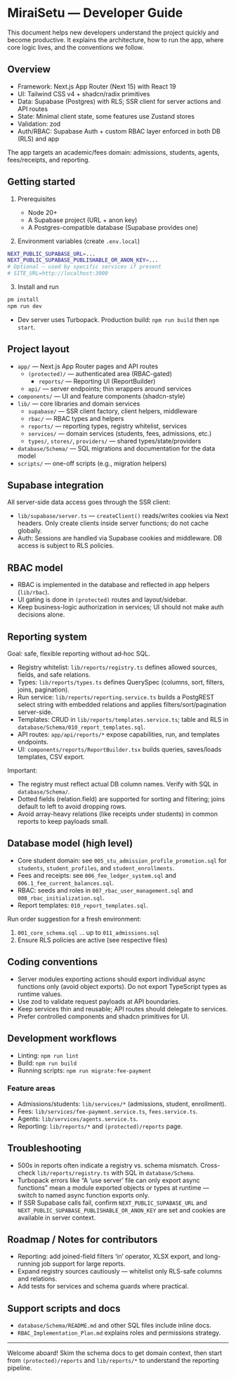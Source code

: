 # MiraiSetu — Developer Guide

This document helps new developers understand the project quickly and become productive. It explains the architecture, how to run the app, where core logic lives, and the conventions we follow.

## Overview

- Framework: Next.js App Router (Next 15) with React 19
- UI: Tailwind CSS v4 + shadcn/radix primitives
- Data: Supabase (Postgres) with RLS; SSR client for server actions and API routes
- State: Minimal client state, some features use Zustand stores
- Validation: zod
- Auth/RBAC: Supabase Auth + custom RBAC layer enforced in both DB (RLS) and app

The app targets an academic/fees domain: admissions, students, agents, fees/receipts, and reporting.

## Getting started

1. Prerequisites
   - Node 20+
   - A Supabase project (URL + anon key)
   - A Postgres-compatible database (Supabase provides one)

2. Environment variables (create `.env.local`)

```bash
NEXT_PUBLIC_SUPABASE_URL=... 
NEXT_PUBLIC_SUPABASE_PUBLISHABLE_OR_ANON_KEY=...
# Optional – used by specific services if present
# SITE_URL=http://localhost:3000
```

3. Install and run

```bash
pm install
npm run dev
```

- Dev server uses Turbopack. Production build: `npm run build` then `npm start`.

## Project layout

- `app/` — Next.js App Router pages and API routes
  - `(protected)/` — authenticated area (RBAC-gated)
    - `reports/` — Reporting UI (ReportBuilder)
  - `api/` — server endpoints; thin wrappers around services
- `components/` — UI and feature components (shadcn-style)
- `lib/` — core libraries and domain services
  - `supabase/` — SSR client factory, client helpers, middleware
  - `rbac/` — RBAC types and helpers
  - `reports/` — reporting types, registry whitelist, services
  - `services/` — domain services (students, fees, admissions, etc.)
  - `types/`, `stores/`, `providers/` — shared types/state/providers
- `database/Schema/` — SQL migrations and documentation for the data model
- `scripts/` — one-off scripts (e.g., migration helpers)

## Supabase integration

All server-side data access goes through the SSR client:

- `lib/supabase/server.ts` — `createClient()` reads/writes cookies via Next headers. Only create clients inside server functions; do not cache globally.
- Auth: Sessions are handled via Supabase cookies and middleware. DB access is subject to RLS policies.

## RBAC model

- RBAC is implemented in the database and reflected in app helpers (`lib/rbac`).
- UI gating is done in `(protected)` routes and layout/sidebar.
- Keep business-logic authorization in services; UI should not make auth decisions alone.

## Reporting system

Goal: safe, flexible reporting without ad‑hoc SQL.

- Registry whitelist: `lib/reports/registry.ts` defines allowed sources, fields, and safe relations.
- Types: `lib/reports/types.ts` defines QuerySpec (columns, sort, filters, joins, pagination).
- Run service: `lib/reports/reporting.service.ts` builds a PostgREST select string with embedded relations and applies filters/sort/pagination server-side.
- Templates: CRUD in `lib/reports/templates.service.ts`; table and RLS in `database/Schema/010_report_templates.sql`.
- API routes: `app/api/reports/*` expose capabilities, run, and templates endpoints.
- UI: `components/reports/ReportBuilder.tsx` builds queries, saves/loads templates, CSV export.

Important:
- The registry must reflect actual DB column names. Verify with SQL in `database/Schema/`.
- Dotted fields (relation.field) are supported for sorting and filtering; joins default to left to avoid dropping rows.
- Avoid array-heavy relations (like receipts under students) in common reports to keep payloads small.

## Database model (high level)

- Core student domain: see `005_stu_admission_profile_promotion.sql` for `students`, `student_profiles`, and `student_enrollments`.
- Fees and receipts: see `006_fee_ledger_system.sql` and `006.1_fee_current_balances.sql`.
- RBAC: seeds and roles in `007_rbac_user_management.sql` and `008_rbac_initialization.sql`.
- Report templates: `010_report_templates.sql`.

Run order suggestion for a fresh environment:

1. `001_core_schema.sql` … up to `011_admissions.sql`
2. Ensure RLS policies are active (see respective files)

## Coding conventions

- Server modules exporting actions should export individual async functions only (avoid object exports). Do not export TypeScript types as runtime values.
- Use zod to validate request payloads at API boundaries.
- Keep services thin and reusable; API routes should delegate to services.
- Prefer controlled components and shadcn primitives for UI.

## Development workflows

- Linting: `npm run lint`
- Build: `npm run build`
- Running scripts: `npm run migrate:fee-payment`

### Feature areas

- Admissions/students: `lib/services/*` (admissions, student, enrollment).
- Fees: `lib/services/fee-payment.service.ts`, `fees.service.ts`.
- Agents: `lib/services/agents.service.ts`.
- Reporting: `lib/reports/*` and `(protected)/reports` page.

## Troubleshooting

- 500s in reports often indicate a registry vs. schema mismatch. Cross-check `lib/reports/registry.ts` with SQL in `database/Schema`.
- Turbopack errors like “A ‘use server’ file can only export async functions” mean a module exported objects or types at runtime — switch to named async function exports only.
- If SSR Supabase calls fail, confirm `NEXT_PUBLIC_SUPABASE_URL` and `NEXT_PUBLIC_SUPABASE_PUBLISHABLE_OR_ANON_KEY` are set and cookies are available in server context.

## Roadmap / Notes for contributors

- Reporting: add joined-field filters ‘in’ operator, XLSX export, and long-running job support for large reports.
- Expand registry sources cautiously — whitelist only RLS-safe columns and relations.
- Add tests for services and schema guards where practical.

## Support scripts and docs

- `database/Schema/README.md` and other SQL files include inline docs.
- `RBAC_Implementation_Plan.md` explains roles and permissions strategy.

---

Welcome aboard! Skim the schema docs to get domain context, then start from `(protected)/reports` and `lib/reports/*` to understand the reporting pipeline.
